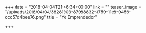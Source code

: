 +++
date = "2018-04-04T21:46:34+00:00"
link = ""
teaser_image = "/uploads/2018/04/04/38281903-87988832-3759-11e8-9456-ccc57d4bee76.png"
title = "Yo Emprendedor"

+++
